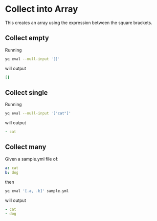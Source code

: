 # Collect into Array

This creates an array using the expression between the square brackets.


## Collect empty
Running
```bash
yq eval --null-input '[]'
```
will output
```yaml
[]
```

## Collect single
Running
```bash
yq eval --null-input '["cat"]'
```
will output
```yaml
- cat
```

## Collect many
Given a sample.yml file of:
```yaml
a: cat
b: dog
```
then
```bash
yq eval '[.a, .b]' sample.yml
```
will output
```yaml
- cat
- dog
```

